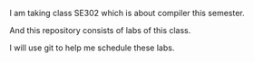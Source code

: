 I am taking class SE302 which is about compiler this semester.

And this repository consists of labs of this class.

I will use git to help me schedule these labs.
